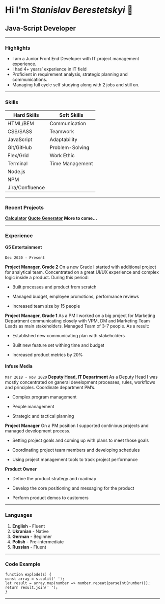 # Hi I'm _Stanislav Berestetskyi_ 👋

## Java-Script Developer

---

### Highlights

-   I am a Junior Front End Developer with IT project management experience.
-   I had 4+ years’ experience in IT field
-   Proficient in requirement analysis, strategic planning and communications.
-   Managing full cycle self studying along with 2 jobs and still on.

---

### Skills

| Hard Skills     | Soft Skills     |
| --------------- | --------------- |
| HTML/BEM        | Communication   |
| CSS/SASS        | Teamwork        |
| JavaScript      | Adaptability    |
| Git/GitHub      | Problem-Solving |
| Flex/Grid       | Work Ethic      |
| Terminal        | Time Management |
| Node.js         |                 |
| NPM             |                 |
| Jira/Confluence |                 |

---

### Recent Projects

**[Calculator](https://stas-berestetskiy.github.io/calculator/)**
**[Quote Generator](https://stas-berestetskiy.github.io/quote-generator/)**
**More to come...**

---

### Experience

#### G5 Entertainment

`Dec 2020 - Present`

**Project Manager, Grade 2**
On a new Grade I started with additional project for analytical team. Concentrated on a great UI/UX experience and complex logic inside a product. During this period:

-   Built processes and product from scratch

-   Managed budget, employee promotions, performance reviews

-   Increased team size by 15 people

**Project Manager, Grade 1**
As a PM I worked on a big project for Marketing Department communicating closely with VPM, DM and Marketing Team Leads as main stakeholders. Managed Team of 3-7 people. As a result:

-   Established new communicating plan with stakeholders

-   Built new feature set withing time and budget

-   Increased product metrics by 20%

#### Infuse Media

`Mar 2018 - Nov 2020`
**Deputy Head, IT Department**
As a Deputy Head I was mostly concentrated on ganeral development processes, rules, workflows and principles. Coordinate department PM’s.

-   Complex program management

-   People management

-   Strategic and tactical planning

**Project Manager**
On a PM position I supported continious projects and managed development process.

-   Setting project goals and coming up with plans to meet those goals

-   Coordinating project team members and developing schedules

-   Using project management tools to track project performance

**Product Owner**

-   Define the product strategy and roadmap

-   Develop the core positioning and messaging for the product

-   Perform product demos to customers

---

### Languages

1. **English** - Fluent
2. **Ukranian** - Native
3. **German** - Beginner
4. **Polish** - Pre-intermediate
5. **Russian** - Fluent

---

### Code Example

```
function explode(s) {
const array = s.split(' ');
let result = array.map(number => number.repeat(parseInt(number)));
return result.join(' ');
}
```
---
